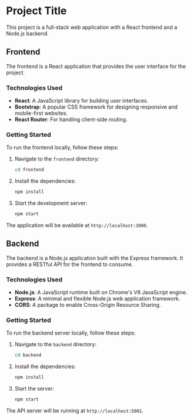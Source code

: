 # Project Title

This project is a full-stack web application with a React frontend and a Node.js backend.

## Frontend

The frontend is a React application that provides the user interface for the project.

### Technologies Used

*   **React**: A JavaScript library for building user interfaces.
*   **Bootstrap**: A popular CSS framework for designing responsive and mobile-first websites.
*   **React Router**: For handling client-side routing.

### Getting Started

To run the frontend locally, follow these steps:

1.  Navigate to the `frontend` directory:
    ```bash
    cd frontend
    ```
2.  Install the dependencies:
    ```bash
    npm install
    ```
3.  Start the development server:
    ```bash
    npm start
    ```
The application will be available at `http://localhost:3000`.

## Backend

The backend is a Node.js application built with the Express framework. It provides a RESTful API for the frontend to consume.

### Technologies Used

*   **Node.js**: A JavaScript runtime built on Chrome's V8 JavaScript engine.
*   **Express**: A minimal and flexible Node.js web application framework.
*   **CORS**: A package to enable Cross-Origin Resource Sharing.

### Getting Started

To run the backend server locally, follow these steps:

1.  Navigate to the `backend` directory:
    ```bash
    cd backend
    ```
2.  Install the dependencies:
    ```bash
    npm install
    ```
3.  Start the server:
    ```bash
    npm start
    ```
The API server will be running at `http://localhost:5001`.
